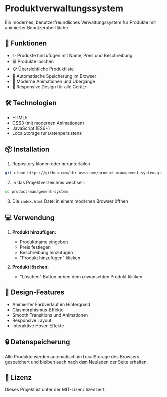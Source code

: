 # Produktverwaltungssystem

Ein modernes, benutzerfreundliches Verwaltungssystem für Produkte mit animierter Benutzeroberfläche.

## 🚀 Funktionen

- ✨ Produkte hinzufügen mit Name, Preis und Beschreibung
- 🗑️ Produkte löschen
- 📋 Übersichtliche Produktliste
- 💾 Automatische Speicherung im Browser
- 🎨 Moderne Animationen und Übergänge
- 📱 Responsive Design für alle Geräte

## 🛠️ Technologien

- HTML5
- CSS3 (mit modernen Animationen)
- JavaScript (ES6+)
- LocalStorage für Datenpersistenz

## 📦 Installation

1. Repository klonen oder herunterladen
```bash
git clone https://github.com/ihr-username/product-management-system.git
```

2. In das Projektverzeichnis wechseln
```bash
cd product-management-system
```

3. Die `index.html` Datei in einem modernen Browser öffnen

## 💻 Verwendung

1. **Produkt hinzufügen:**
   - Produktname eingeben
   - Preis festlegen
   - Beschreibung hinzufügen
   - "Produkt hinzufügen" klicken

2. **Produkt löschen:**
   - "Löschen" Button neben dem gewünschten Produkt klicken

## 🎨 Design-Features

- Animierter Farbverlauf im Hintergrund
- Glasmorphismus-Effekte
- Smooth Transitions und Animationen
- Responsive Layout
- Interaktive Hover-Effekte

## 🔒 Datenspeicherung

Alle Produkte werden automatisch im LocalStorage des Browsers gespeichert und bleiben auch nach dem Neuladen der Seite erhalten.


## 📄 Lizenz

Dieses Projekt ist unter der MIT-Lizenz lizenziert. 